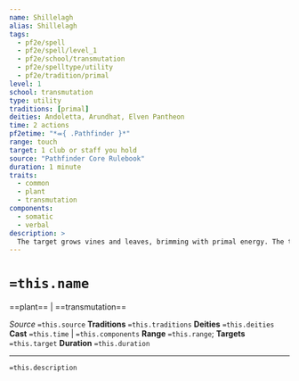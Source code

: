 ```yaml
---
name: Shillelagh
alias: Shillelagh
tags:
  - pf2e/spell
  - pf2e/spell/level_1
  - pf2e/school/transmutation
  - pf2e/spelltype/utility
  - pf2e/tradition/primal
level: 1
school: transmutation
type: utility
traditions: [primal]
deities: Andoletta, Arundhat, Elven Pantheon
time: 2 actions
pf2etime: "*⬺{ .Pathfinder }*"
range: touch
target: 1 club or staff you hold
source: "Pathfinder Core Rulebook"
duration: 1 minute
traits:
  - common
  - plant
  - transmutation
components:
  - somatic
  - verbal
description: >
  The target grows vines and leaves, brimming with primal energy. The target becomes a +1 striking weapon while in your hands, gaining a +1 item bonus to attack rolls and increasing the number of weapon damage dice to two. Additionally, as long as you are on your home plane, attacks you make with the target against aberrations, extraplanar creatures, and undead increase the number of weapon damage dice to three.
---
```

# `=this.name`
==plant== | ==transmutation==

*Source* `=this.source`
**Traditions** `=this.traditions`
**Deities** `=this.deities`
**Cast** `=this.time` | `=this.components`
**Range** `=this.range`; **Targets** `=this.target`
**Duration** `=this.duration`

***
`=this.description`